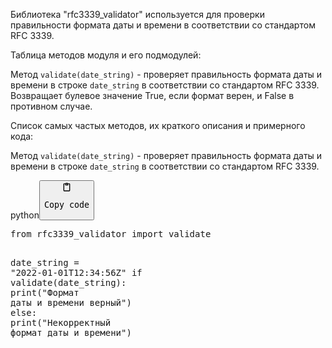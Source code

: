 <p>Библиотека "rfc3339_validator" используется для проверки правильности формата даты и времени в соответствии со стандартом RFC 3339.</p>
<p>Таблица методов модуля и его подмодулей:</p>
<p>Метод <code>validate(date_string)</code> - проверяет правильность формата даты и времени в строке <code>date_string</code> в соответствии со стандартом RFC 3339.
Возвращает булевое значение True, если формат верен, и False в противном случае.</p>
<p>Список самых частых методов, их краткого описания и примерного кода:</p>
<p>Метод <code>validate(date_string)</code> - проверяет правильность формата даты и времени в строке <code>date_string</code> в соответствии со стандартом RFC 3339.</p>
<div class="code-element"><div class="lang-line"><text>python</text><button class="copy-button" onclick="copyCode(this)"><svg aria-hidden="true" xmlns="http://www.w3.org/2000/svg" width="16" height="16" fill="none" viewBox="0 0 24 24"><path stroke="currentColor" stroke-linecap="round" stroke-linejoin="round" stroke-width="2" d="M15 4h3a1 1 0 0 1 1 1v15a1 1 0 0 1-1 1H6a1 1 0 0 1-1-1V5a1 1 0 0 1 1-1h3m0 3h6m-5-4v4h4V3h-4Z"/></svg><pre>Copy code</pre></button></div><div class="code"><div class="highlight"><pre><span></span><span class="kn">from</span> <span class="nn">rfc3339_validator</span> <span class="kn">import</span> <span class="n">validate</span>

<span class="n">date_string</span> <span class="o">=</span> <span class="s2">&quot;2022-01-01T12:34:56Z&quot;</span>
<span class="k">if</span> <span class="n">validate</span><span class="p">(</span><span class="n">date_string</span><span class="p">):</span>
    <span class="nb">print</span><span class="p">(</span><span class="s2">&quot;Формат даты и времени верный&quot;</span><span class="p">)</span>
<span class="k">else</span><span class="p">:</span>
    <span class="nb">print</span><span class="p">(</span><span class="s2">&quot;Некорректный формат даты и времени&quot;</span><span class="p">)</span>
</pre></div></div></div>
